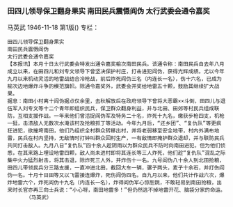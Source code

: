 ### 田四儿领导保卫翻身果实  南田民兵震慑阎伪  太行武委会通令嘉奖
马英武
1946-11-18
第1版()
专栏：

    田四儿领导保卫翻身果实
    南田民兵震慑阎伪
    太行武委会通令嘉奖
    【本报讯】本月十日太行武委会特发出通令嘉奖榆次南田民兵。该通令称：南田民兵自去年八月成立以来，在田四儿和刘专文领导下曾坚决保护村庄，打击进犯阎伪，获得光辉成绩。尤以今年九月以来机动灵活的地雷战结合冷枪战，前后炸死阎伪三名（内连长一名），伤十六名，已成为榆次边地爆炸斗争的模范旗帜。除通令嘉奖外，武委会并奖给地雷五十颗，鼓励其继续扩大战果。
    据息：南田小村离十阎伪据点仅余里，去秋解放后在政府领导下曾将大恶霸××斗倒，田四儿与退伍军人刘专文等十二个青年即组织民兵，保卫群众翻身利益，并与北田、田郊等村民兵组成联防，互相支援作战。一年来他们曾活捉阎伪军及特务二十名，炸死十九名，缴获步枪四支，机枪一挺，击溃敌人无数次水淹该村及抢粮抓丁等活动。今年九月后，“还乡团”、“复仇队”等更疯狂进犯，欲摧垮南田，他们乃组织全村群众转移出村，并将老弱移至安全地带，村内外满布地雷，民兵在村内坚持，无敌情时打钟叫群众回村生产，一有敌情即掩护群众退却，并与联防民兵共同打击敌人。九月八日“复仇队”四十余人趁阴雨以为群众民兵不防时向南田进犯，但为他们侦悉，在其来路上埋设地雷四颗，敌人尚未进村即将其连长等三人炸死，他们趁“复仇队”混乱之际集中火力猛烈射击，将其击退，除炸死三人外，并炸伤十一名。九号阎伪八十余人到北田抢粮，田四儿带领民兵分三路支援，一直冲进北田，截回大车一辆，骡子两头，麦子十余石，并打伤阎伪一名。十月十日田等又以飞雷接连爆炸，死伤阎伪四名。自九月以来，他们共计作战六次，爆炸地雷六个，炸死阎伪十九名（内连长一名），炸得阎伪军心惊胆跳，不敢轻易到南田抢粮，出来时长官亦再三向士兵说：“小心呀，南田地雷多！”但仍然逃不掉地雷开花、脑袋分家的命运。
          （马英武）
